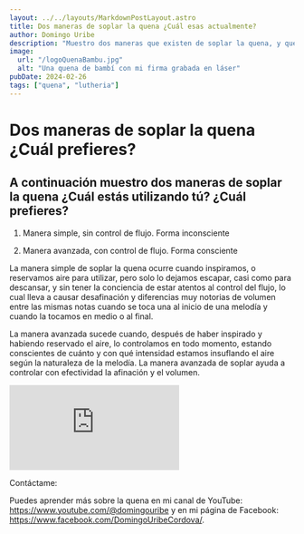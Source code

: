 ```yaml
---
layout: ../../layouts/MarkdownPostLayout.astro
title: Dos maneras de soplar la quena ¿Cuál esas actualmente?
author: Domingo Uribe
description: "Muestro dos maneras que existen de soplar la quena, y que diferencia grandemente a un quenista experimentado de los principiantes"
image:
  url: "/logoQuenaBambu.jpg"
  alt: "Una quena de bambí con mi firma grabada en láser"
pubDate: 2024-02-26
tags: ["quena", "lutheria"]
---
```


# Dos maneras de soplar la quena ¿Cuál prefieres?

## A continuación muestro dos maneras de soplar la quena ¿Cuál estás utilizando tú? ¿Cuál prefieres?

1. Manera simple, sin control de flujo. Forma inconsciente

2. Manera avanzada, con control de flujo. Forma consciente

La manera simple de soplar la quena ocurre cuando inspiramos, o reservamos aire para utilizar, pero solo lo dejamos escapar, casi como para descansar, y sin tener la conciencia de estar atentos al control del flujo, lo cual lleva a causar desafinación y diferencias muy notorias de volumen entre las mismas notas cuando se toca una al inicio de una melodía y cuando la tocamos en medio o al final.

La manera avanzada sucede cuando, después de haber inspirado y habiendo reservado el aire, lo controlamos en todo momento, estando conscientes de cuánto y con qué intensidad estamos insuflando el aire según la naturaleza de la melodía. La manera avanzada de soplar ayuda a controlar con efectividad la afinación y el volumen.

<iframe src="https://www.youtube.com/embed/P8HDYALNiNE?si=fHixieCdE7nkUrMw" title="YouTube video player" frameborder="0" allow="accelerometer; autoplay; clipboard-write; encrypted-media; gyroscope; picture-in-picture; web-share" allowfullscreen></iframe>

Contáctame:

Puedes aprender más sobre la quena en mi canal de YouTube: https://www.youtube.com/@domingouribe y en mi página de Facebook:
https://www.facebook.com/DomingoUribeCordova/.
